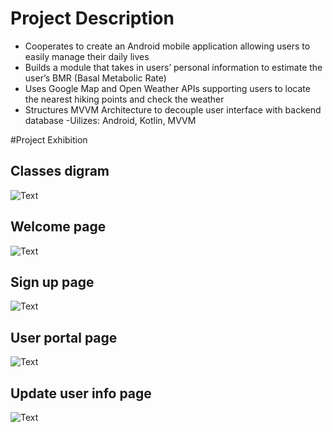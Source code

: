 # Project Description

- Cooperates to create an Android mobile application allowing users to easily manage their daily lives
- Builds a module that takes in users’ personal information to estimate the user’s BMR (Basal Metabolic
Rate)
- Uses Google Map and Open Weather APIs supporting users to locate the nearest hiking points and
 check the weather
 - Structures MVVM Architecture to decouple user interface with backend database
 -Uilizes: Android, Kotlin, MVVM
 
 #Project Exhibition
 
 ## Classes digram
 ![Text](https://github.com/imangzhang/ProjectsOnResume/blob/main/LifeStyle/src/images/Screen%20Shot%202022-10-09%20at%205.41.08%20PM.png=400x250)
 
 ## Welcome page
 ![Text](https://github.com/imangzhang/ProjectsOnResume/blob/main/LifeStyle/src/images/Screen%20Shot%202022-10-09%20at%205.30.40%20PM.png) 
 
## Sign up page
![Text](https://github.com/imangzhang/ProjectsOnResume/blob/main/LifeStyle/src/images/Screen%20Shot%202022-10-09%20at%205.31.25%20PM.png)

## User portal page
![Text](https://github.com/imangzhang/ProjectsOnResume/blob/main/LifeStyle/src/images/Screen%20Shot%202022-10-09%20at%205.31.40%20PM.png)

## Update user info page
![Text](https://github.com/imangzhang/ProjectsOnResume/blob/main/LifeStyle/src/images/Screen%20Shot%202022-10-09%20at%205.32.26%20PM.png)

